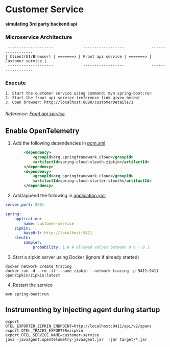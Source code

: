# Customer Service
#### simulating 3rd party backend api

### Microservice Architecture
```
 --------------------             ------------------            ------------------      
| Client(UI/Browser) | =======> | Front api service | =======> | Customer service |   
 --------------------             ------------------            ------------------
```

### Execute
```
1. Start the customer service using command: mvn spring-boot:run
2. Start the front api service (reference link given below)
3. Open browser: http://localhost:8080/customerDetails/1
```
###### Reference: [Front api service](https://github.com/rkdutta/otel-demo-api-service)

## Enable OpenTelemetry

1. Add the following dependencies in [pom.xml](pom.xml)
```xml
		<dependency>
			<groupId>org.springframework.cloud</groupId>
			<artifactId>spring-cloud-sleuth-zipkin</artifactId>
		</dependency>
		<dependency>
			<groupId>org.springframework.cloud</groupId>
			<artifactId>spring-cloud-starter-sleuth</artifactId>
		</dependency>
```

2. Add/append the following in [application.yml](/src/main/resources/application.yml)

```yaml
server.port: 8081

spring:
    application:
        name: customer-service
    zipkin:
        baseUrl: http://localhost:9411
    sleuth:
        sampler:
            probability: 1.0 # allowed values between 0.0 - 0.1
```

3. Start a zipkin server using Docker (ignore if already started)
```
docker network create tracing
docker run -d --rm -it --name zipkin --network tracing -p 9411:9411 openzipkin/zipkin:latest
```

4. Restart the service
```
mvn spring-boot:run
```

## Instrumenting by injecting agent during startup
```
export OTEL_EXPORTER_ZIPKIN_ENDPOINT=http://localhost:9411/api/v2/spans
export OTEL_TRACES_EXPORTER=zipkin
export OTEL_SERVICE_NAME=customer-service
java -javaagent:opentelemetry-javaagent.jar  -jar target/*.jar
```


